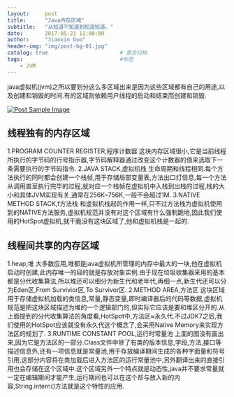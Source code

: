 ```yaml
---
layout:     post
title:      "Java内存区域"
subtitle:   "从知道不知道到知道知道。"
date:       2017-05-21 11:00:00
author:     "Jianxin Guo"
header-img: "img/post-bg-01.jpg"
catalog: true                       # 是否归档
tags:                               #标签
    - JVM
--- 
```


java虚拟机(jvm)之所以要划分这么多区域出来是因为这些区域都有自己的用途,以及创建和销毁的时间.有的区域则依赖用户线程的启动和结束而创建和销毁.

<a href="#">
    <img src="{{ site.baseurl }}/img/jvm01.png" alt="Post Sample Image">
</a>

<h2 class="section-heading">线程独有的内存区域</h2>
1.PROGRAM COUNTER REGISTER,程序计数器
这块内存区域很小,它是当前线程所执行的字节码的行号指示器,字节码解释器通过改变这个计数器的值来选取下一条需要执行的字节码指令.
2.JAVA STACK,虚拟机栈
生命周期和线程相同.每个方法执行的同时都会创建一个栈帧,用于存储局部变量表,方法出口灯信息,每一个方法从调用直至执行完毕的过程,就对应一个栈帧在虚拟机中入栈到出栈的过程,栈的大小和具体JVM实现有关,通常在256K~756K,一般不会超过1M.
3.NATIVE METHOD STACK,f方法栈
和虚拟机栈起的作用一样,只不过方法栈为虚拟机使用到的NATIVE方法服务,虚拟机规范并没有对这个区域有什么强制跪地,因此我们使用的HotSpot虚拟机,就干脆没有这块区域了,他和虚拟机栈是一起的.

<h2 class="section-heading">线程间共享的内存区域</h2>
1.heap,堆
大多数应用,堆都是java虚拟机所管理的内存中最大的一块,他在虚拟机启动时创建,此内存唯一的目的就是存放对象实例.由于现在垃圾收集器采用的基本都是分代收集算法,所以堆还可以细分为新生代和老年代,再细一点,新生代还可以分为Eden区,From Survivior区,To Survivor区.
2.METHOD AREA,方法区
这块区域用于存储虚拟机加载的类信息,常量,静态变量,即时编译器后的代码等数据,虚拟机规范是把这块区域描述为堆的一个逻辑部门的,但实际它应该是要和堆区分开的.从上面提到的分代收集算法的角度看,HotSpot中,方法区≈永久代.不过JDK7之后,我们使用的HotSpot应该就没有永久代这个概念了,会采用Native Memory来实现方法区的规划了.
3.RUNTIME CONSTANT POOL,运行时常量池
上面的图没有画出来,因为它是方法区的一部分.Class文件中除了有类的版本信息,字段,方法,接口等描述信息外,还有一项信息就是常量池,用于存放编译期间生成的各种字面量和符号引用,这部分内容将在类加载后进入方法区的运行常量池中,另外翻译出来的直接引用也会存储在这个区域中.这个区域另外一个特点就是动态性,java并不要求常量就一定在编辑期间才能产生,运行期间也可以在这个却与放入新的内容,String.intern()方法就是这个特性的应用.


